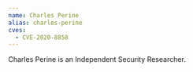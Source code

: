 ```yaml
---
name: Charles Perine
alias: charles-perine
cves:
  - CVE-2020-8858
---
```

Charles Perine is an Independent Security Researcher.